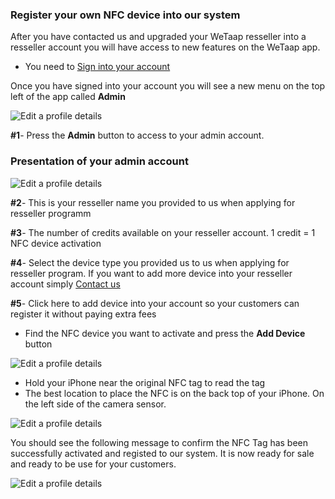 ### **Register your own NFC device into our system** <a name="register-nfc-device"></a>

After you have contacted us and upgraded your WeTaap resseller into a resseller account you will have access to new features on the WeTaap app.

- You need to [Sign into your account](../tutorials/how-to-sign-in.md)

Once you have signed into your account you will see a new menu on the top left of the app called **Admin**

![Edit a profile details](../images/resseller/resseller-1.jpg)

**#1**- Press the **Admin** button to access to your admin account.

### **Presentation of your admin account** <a name="presentation-admin-account"></a>

![Edit a profile details](../images/resseller/resseller-2.jpg)

**#2**- This is your resseller name you provided to us when applying for resseller programm

**#3**- The number of credits available on your resseller account. 1 credit = 1 NFC device activation

**#4**- Select the device type you provided us to us when applying for resseller program. If you want to add more device into your resseller account simply [Contact us](../contact-us.md)

**#5**- Click here to add device into your account so your customers can register it without paying extra fees

- Find the NFC device you want to activate and press the **Add Device** button

![Edit a profile details](../images/resseller/resseller-3.jpg)

- Hold your iPhone near the original NFC tag to read the tag
- The best location to place the NFC is on the back top of your iPhone. On the left side of the camera sensor.

![Edit a profile details](../images/resseller/resseller-4.jpg)

You should see the following message to confirm the NFC Tag has been successfully activated and registed to our system. It is now ready for sale and ready to be use for your customers.

![Edit a profile details](../images/resseller/resseller-5.jpg)
